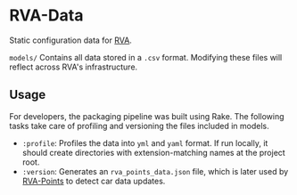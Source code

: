 RVA-Data
===

Static configuration data for [RVA](https://revolt-america.com/).

`models/` Contains all data stored in a `.csv` format. Modifying these files will reflect across RVA's infrastructure.

## Usage
For developers, the packaging pipeline was built using Rake. The following tasks take care of profiling and versioning
the files included in models.
  - `:profile`: Profiles the data into `yml` and `yaml` format. If run locally, it should create directories with
   extension-matching names at the project root.
  - `:version`: Generates an `rva_points_data.json` file, which is later used by [RVA-Points](https://github.com/Re-Volt-America/RVA-Points)
  to detect car data updates.
